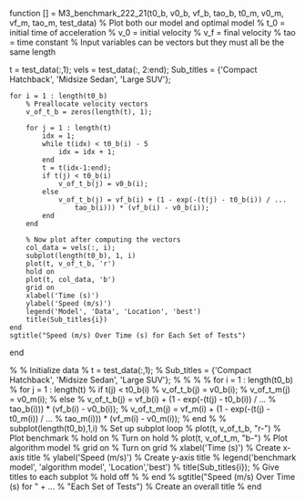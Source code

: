 function [] = M3_benchmark_222_21(t0_b, v0_b, vf_b, tao_b, t0_m, v0_m, vf_m, tao_m, test_data)
% Plot both our model and optimal model
% t_0 = initial time of acceleration
% v_0 = initial velocity
% v_f = final velocity
% tao = time constant
% Input variables can be vectors but they must all be the same length



t = test_data(:,1);
vels = test_data(:, 2:end);
Sub_titles = {'Compact Hatchback', 'Midsize Sedan', 'Large SUV'};

    for i = 1 : length(t0_b)
        % Preallocate velocity vectors
        v_of_t_b = zeros(length(t), 1);

        for j = 1 : length(t)
            idx = 1;
            while t(idx) < t0_b(i) - 5
                idx = idx + 1;
            end
            t = t(idx-1:end);
            if t(j) < t0_b(i)
                v_of_t_b(j) = v0_b(i);
            else
                v_of_t_b(j) = vf_b(i) + (1 - exp(-(t(j) - t0_b(i)) / ...
                    tao_b(i))) * (vf_b(i) - v0_b(i));
            end
        end

        % Now plot after computing the vectors
        col_data = vels(:, i);
        subplot(length(t0_b), 1, i)
        plot(t, v_of_t_b, 'r')
        hold on
        plot(t, col_data, 'b')
        grid on
        xlabel('Time (s)')
        ylabel('Speed (m/s)')
        legend('Model', 'Data', 'Location', 'best')
        title(Sub_titles{i})
    end
    sgtitle("Speed (m/s) Over Time (s) for Each Set of Tests")
end



% % Initialize data
% t = test_data(:,1);
% Sub_titles = {'Compact Hatchback', 'Midsize Sedan', 'Large SUV'};
% 
% % 
% for i = 1 : length(t0_b)
%     for j = 1 : length(t)
%         if t(j) < t0_b(i) 
%             v_of_t_b(j) = v0_b(i);
%             v_of_t_m(j) = v0_m(i);
%         else
%             v_of_t_b(j) = vf_b(i) + (1 - exp(-(t(j) - t0_b(i)) / ...
%                 tao_b(i))) * (vf_b(i) - v0_b(i));
%             v_of_t_m(j) = vf_m(i) + (1 - exp(-(t(j) - t0_m(i)) / ...
%                 tao_m(i))) * (vf_m(i) - v0_m(i));
%         end
% 
%         subplot(length(t0_b),1,i) % Set up subplot loop
%         plot(t, v_of_t_b, "r-") % Plot benchmark
%         hold on % Turn on hold
%         plot(t, v_of_t_m, "b-") % Plot algorithm model
%         grid on % Turn on grid
%         xlabel('Time (s)') % Create x-axis title
%         ylabel('Speed (m/s)') % Create y-axis title
%         legend('benchmark model', 'algorithm model', 'Location','best')
%         title(Sub_titles{i}); % Give titles to each subplot
%         hold off
% 
%     end
%     sgtitle("Speed (m/s) Over Time (s) for " + ...
%         "Each Set of Tests") % Create an overall title
% end
